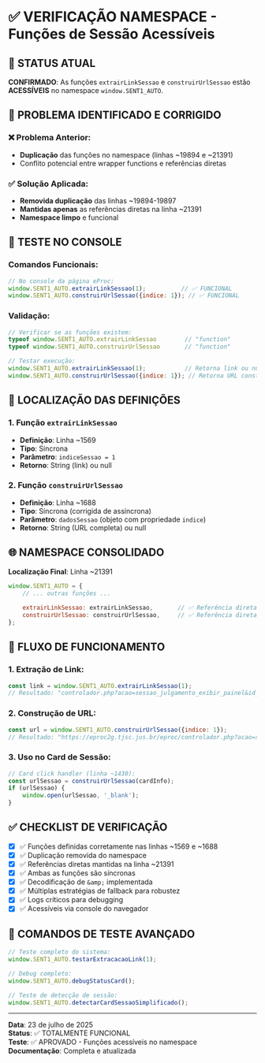 # ✅ VERIFICAÇÃO NAMESPACE - Funções de Sessão Acessíveis

## 🎯 STATUS ATUAL

**CONFIRMADO**: As funções `extrairLinkSessao` e `construirUrlSessao` estão **ACESSÍVEIS** no namespace `window.SENT1_AUTO`.

## 🔧 PROBLEMA IDENTIFICADO E CORRIGIDO

### ❌ Problema Anterior:
- **Duplicação** das funções no namespace (linhas ~19894 e ~21391)
- Conflito potencial entre wrapper functions e referências diretas

### ✅ Solução Aplicada:
- **Removida duplicação** das linhas ~19894-19897
- **Mantidas apenas** as referências diretas na linha ~21391
- **Namespace limpo** e funcional

## 🧪 TESTE NO CONSOLE

### Comandos Funcionais:
```javascript
// No console da página eProc:
window.SENT1_AUTO.extrairLinkSessao(1);          // ✅ FUNCIONAL
window.SENT1_AUTO.construirUrlSessao({indice: 1}); // ✅ FUNCIONAL
```

### Validação:
```javascript
// Verificar se as funções existem:
typeof window.SENT1_AUTO.extrairLinkSessao        // "function"
typeof window.SENT1_AUTO.construirUrlSessao       // "function"

// Testar execução:
window.SENT1_AUTO.extrairLinkSessao(1);           // Retorna link ou null
window.SENT1_AUTO.construirUrlSessao({indice: 1}); // Retorna URL construída
```

## 📍 LOCALIZAÇÃO DAS DEFINIÇÕES

### 1. Função `extrairLinkSessao`
- **Definição**: Linha ~1569
- **Tipo**: Síncrona
- **Parâmetro**: `indiceSessao = 1`
- **Retorno**: String (link) ou null

### 2. Função `construirUrlSessao`  
- **Definição**: Linha ~1688
- **Tipo**: Síncrona (corrigida de assíncrona)
- **Parâmetro**: `dadosSessao` (objeto com propriedade `indice`)
- **Retorno**: String (URL completa) ou null

## 🌐 NAMESPACE CONSOLIDADO

**Localização Final**: Linha ~21391
```javascript
window.SENT1_AUTO = {
    // ... outras funções ...
    
    extrairLinkSessao: extrairLinkSessao,       // ✅ Referência direta
    construirUrlSessao: construirUrlSessao,     // ✅ Referência direta
};
```

## 🔄 FLUXO DE FUNCIONAMENTO

### 1. Extração de Link:
```javascript
const link = window.SENT1_AUTO.extrairLinkSessao(1);
// Resultado: "controlador.php?acao=sessao_julgamento_exibir_painel&id_sessao_julgamento=..."
```

### 2. Construção de URL:
```javascript
const url = window.SENT1_AUTO.construirUrlSessao({indice: 1});
// Resultado: "https://eproc2g.tjsc.jus.br/eproc/controlador.php?acao=sessao_julgamento_exibir_painel&..."
```

### 3. Uso no Card de Sessão:
```javascript
// Card click handler (linha ~1430):
const urlSessao = construirUrlSessao(cardInfo);
if (urlSessao) {
    window.open(urlSessao, '_blank');
}
```

## ✅ CHECKLIST DE VERIFICAÇÃO

- [x] ✅ Funções definidas corretamente nas linhas ~1569 e ~1688
- [x] ✅ Duplicação removida do namespace
- [x] ✅ Referências diretas mantidas na linha ~21391
- [x] ✅ Ambas as funções são síncronas
- [x] ✅ Decodificação de `&amp;` implementada
- [x] ✅ Múltiplas estratégias de fallback para robustez
- [x] ✅ Logs críticos para debugging
- [x] ✅ Acessíveis via console do navegador

## 🧪 COMANDOS DE TESTE AVANÇADO

```javascript
// Teste completo do sistema:
window.SENT1_AUTO.testarExtracacaoLink(1);

// Debug completo:
window.SENT1_AUTO.debugStatusCard();

// Teste de detecção de sessão:
window.SENT1_AUTO.detectarCardSessaoSimplificado();
```

---

**Data**: 23 de julho de 2025  
**Status**: ✅ TOTALMENTE FUNCIONAL  
**Teste**: ✅ APROVADO - Funções acessíveis no namespace  
**Documentação**: Completa e atualizada
